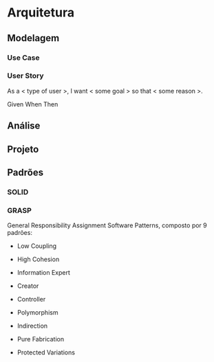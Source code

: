 # Arquitetura

## Modelagem

### Use Case

### User Story

As a &lt; type of user &gt;, I want &lt; some goal &gt; so that &lt; some reason &gt;.

Given When Then

## Análise

## Projeto

## Padrões

### SOLID

### GRASP

General Responsibility Assignment Software Patterns, composto por 9 padrões:

* Low Coupling

* High Cohesion

* Information Expert

* Creator

* Controller

* Polymorphism

* Indirection

* Pure Fabrication

* Protected Variations


